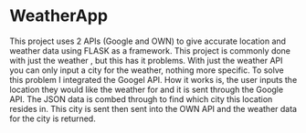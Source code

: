 # WeatherApp
This project uses 2 APIs (Google and OWN) to give accurate location and weather data using FLASK as a framework. This project is commonly done with just the weather
, but this has it problems. With just the weather API you can only input a city for the weather, nothing more specific.
To solve this problem I integrated the Googel API. How it works is, the user inputs the location they would like the weather for and it is sent through
the Google API. The JSON data is combed through to find which city this location resides in. This city is sent then sent into the OWN API and the 
weather data for the city is returned.
